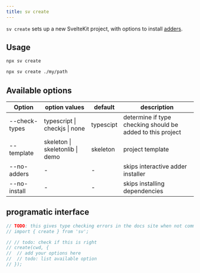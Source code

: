```yaml
---
title: sv create
---
```


`sv create` sets up a new SvelteKit project, with options to install [adders](sv-add#Official-adders).

## Usage

```bash
npx sv create
```

```bash
npx sv create ./my/path
```

## Available options

| Option        | option values                   | default   | description                                                |
| ------------- | ------------------------------- | --------- | ---------------------------------------------------------- |
| --check-types | typescript \| checkjs \| none   | typescipt | determine if type checking should be added to this project |
| --template    | skeleton \| skeletonlib \| demo | skeleton  | project template                                           |
| --no-adders   | -                               | -         | skips interactive adder installer                          |
| --no-install  | -                               | -         | skips installing dependencies                              |

## programatic interface

```js
// TODO: this gives type checking errors in the docs site when not commented out. Need to release sv, install it in the site, and uncomment this.
// import { create } from 'sv';

// // todo: check if this is right
// create(cwd, {
// 	// add your options here
// 	// todo: list available option
// });
```

